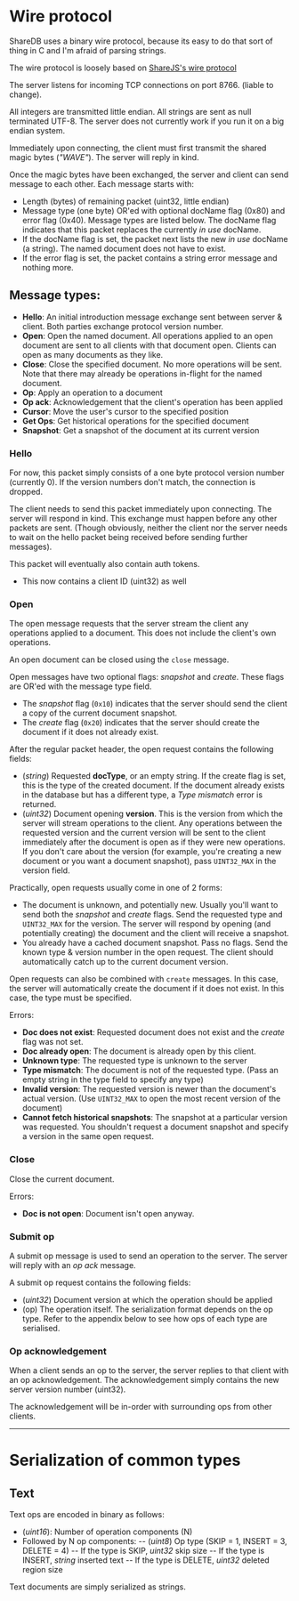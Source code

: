 # Wire protocol

ShareDB uses a binary wire protocol, because its easy to do that sort of thing in C and I'm afraid of parsing strings.

The wire protocol is loosely based on [ShareJS's wire protocol](https://github.com/josephg/ShareJS/wiki/Wire-Protocol)

The server listens for incoming TCP connections on port 8766. (liable to change).

All integers are transmitted little endian. All strings are sent as null terminated UTF-8. The server does not currently work if you run it on a big endian system.

Immediately upon connecting, the client must first transmit the shared magic bytes (*"WAVE"*). The server will reply in kind. 

Once the magic bytes have been exchanged, the server and client can send message to each other. Each message starts with:

- Length (bytes) of remaining packet (uint32, little endian)
- Message type (one byte) OR'ed with optional docName flag (0x80) and error flag (0x40). Message types are listed below. The docName flag indicates that this packet replaces the currently *in use* docName.
- If the docName flag is set, the packet next lists the new *in use* docName (a string). The named document does not have to exist.
- If the error flag is set, the packet contains a string error message and nothing more.

## Message types:

- **Hello**: An initial introduction message exchange sent between server & client. Both parties exchange protocol version number.
- **Open**: Open the named document. All operations applied to an open document are sent to all clients with that document open. Clients can open as many documents as they like.
- **Close**: Close the specified document. No more operations will be sent. Note that there may already be operations in-flight for the named document.
- **Op**: Apply an operation to a document
- **Op ack**: Acknowledgement that the client's operation has been applied
- **Cursor**: Move the user's cursor to the specified position
- **Get Ops**: Get historical operations for the specified document
- **Snapshot**: Get a snapshot of the document at its current version

### Hello

For now, this packet simply consists of a one byte protocol version number (currently 0). If the version numbers don't match, the connection is dropped.

The client needs to send this packet immediately upon connecting. The server will respond in kind. This exchange must happen before any other packets are sent. (Though obviously, neither the client nor the server needs to wait on the hello packet being received before sending further messages).

This packet will eventually also contain auth tokens.

+ This now contains a client ID (uint32) as well

### Open

The open message requests that the server stream the client any operations applied to a document. This does not include the client's own operations.

An open document can be closed using the `close` message.

Open messages have two optional flags: _snapshot_ and _create_. These flags are OR'ed with the message type field.
- The _snapshot_ flag (`0x10`) indicates that the server should send the client a copy of the current document snapshot.
- The _create_ flag (`0x20`) indicates that the server should create the document if it does not already exist.

After the regular packet header, the open request contains the following fields:
- (*string*) Requested **docType**, or an empty string. If the create flag is set, this is the type of the created document. If the document already exists in the database but has a different type, a *Type mismatch* error is returned.
- (*uint32*) Document opening **version**. This is the version from which the server will stream operations to the client. Any operations between the requested version and the current version will be sent to the client immediately after the document is open as if they were new operations. If you don't care about the version (for example, you're creating a new document or you want a document snapshot), pass `UINT32_MAX` in the version field.

Practically, open requests usually come in one of 2 forms:

- The document is unknown, and potentially new. Usually you'll want to send both the _snapshot_ and _create_ flags. Send the requested type and `UINT32_MAX` for the version. The server will respond by opening (and potentially creating) the document and the client will receive a snapshot.
- You already have a cached document snapshot. Pass no flags. Send the known type & version number in the open request. The client should automatically catch up to the current document version.

Open requests can also be combined with `create` messages. In this case, the server will automatically create the document if it does not exist. In this case, the type must be specified.

Errors:

- __Doc does not exist__: Requested document does not exist and the _create_ flag was not set.
- __Doc already open__: The document is already open by this client.
- __Unknown type__: The requested type is unknown to the server
- __Type mismatch__: The document is not of the requested type. (Pass an empty string in the type field to specify any type)
- __Invalid version__: The requested version is newer than the document's actual version. (Use `UINT32_MAX` to open the most recent version of the document)
- __Cannot fetch historical snapshots__: The snapshot at a particular version was requested. You shouldn't request a document snapshot and specify a version in the same open request.

### Close

Close the current document.

Errors:

- __Doc is not open__: Document isn't open anyway.

### Submit op

A submit op message is used to send an operation to the server. The server will reply with an _op ack_ message.

A submit op request contains the following fields:
- (_uint32_) Document version at which the operation should be applied
- (op) The operation itself. The serialization format depends on the op type. Refer to the appendix below to see how ops of each type are serialised.

### Op acknowledgement

When a client sends an op to the server, the server replies to that client with an op acknowledgement. The acknowledgement simply contains the new server version number (uint32).

The acknowledgement will be in-order with surrounding ops from other clients.

----

# Serialization of common types

## Text

Text ops are encoded in binary as follows:

- (_uint16_): Number of operation components (N)
- Followed by N op components:
-- (_uint8_) Op type (SKIP = 1, INSERT = 3, DELETE = 4)
-- If the type is SKIP, _uint32_ skip size
-- If the type is INSERT, _string_ inserted text
-- If the type is DELETE, _uint32_ deleted region size

Text documents are simply serialized as strings.